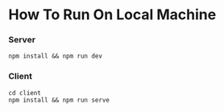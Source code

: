 # How To Run On Local Machine

### Server
```
npm install && npm run dev
```

### Client
```
cd client
npm install && npm run serve
```